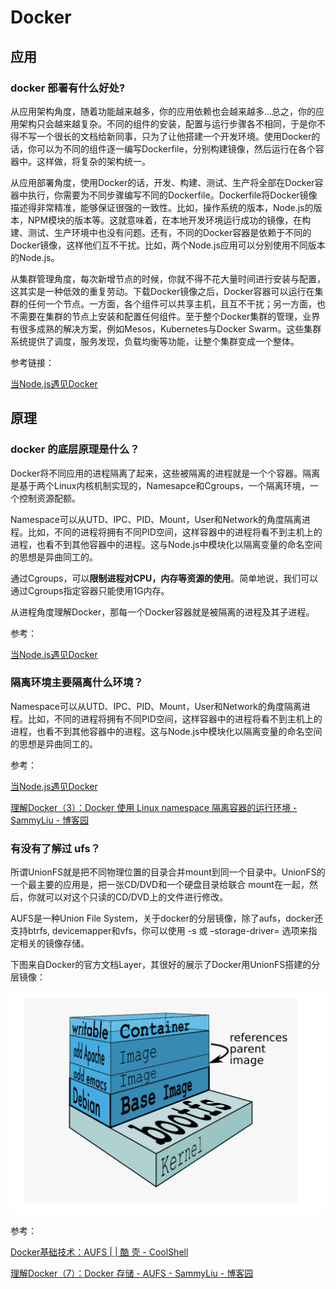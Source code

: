 # Docker

## 应用

### docker 部署有什么好处?

从应用架构角度，随着功能越来越多，你的应用依赖也会越来越多…总之，你的应用架构只会越来越复杂。不同的组件的安装，配置与运行步骤各不相同，于是你不得不写一个很长的文档给新同事，只为了让他搭建一个开发环境。使用Docker的话，你可以为不同的组件逐一编写Dockerfile，分别构建镜像，然后运行在各个容器中。这样做，将复杂的架构统一。

从应用部署角度，使用Docker的话，开发、构建、测试、生产将全部在Docker容器中执行，你需要为不同步骤编写不同的Dockerfile。Dockerfile将Docker镜像描述得非常精准，能够保证很强的一致性。比如，操作系统的版本，Node.js的版本，NPM模块的版本等。这就意味着，在本地开发环境运行成功的镜像，在构建、测试、生产环境中也没有问题。还有，不同的Docker容器是依赖于不同的Docker镜像，这样他们互不干扰。比如，两个Node.js应用可以分别使用不同版本的Node.js。

从集群管理角度，每次新增节点的时候，你就不得不花大量时间进行安装与配置，这其实是一种低效的重复劳动。下载Docker镜像之后，Docker容器可以运行在集群的任何一个节点。一方面，各个组件可以共享主机，且互不干扰；另一方面，也不需要在集群的节点上安装和配置任何组件。至于整个Docker集群的管理，业界有很多成熟的解决方案，例如Mesos，Kubernetes与Docker Swarm。这些集群系统提供了调度，服务发现，负载均衡等功能，让整个集群变成一个整体。

参考链接：

[当Node.js遇见Docker](https://blog.fundebug.com/2017/03/27/nodejs-docker/)




## 原理

### docker 的底层原理是什么？

Docker将不同应用的进程隔离了起来，这些被隔离的进程就是一个个容器。隔离是基于两个Linux内核机制实现的，Namesapce和Cgroups，一个隔离环境，一个控制资源配额。

Namespace可以从UTD、IPC、PID、Mount，User和Network的角度隔离进程。比如，不同的进程将拥有不同PID空间，这样容器中的进程将看不到主机上的进程，也看不到其他容器中的进程。这与Node.js中模块化以隔离变量的命名空间的思想是异曲同工的。

通过Cgroups，可以**限制进程对CPU，内存等资源的使用**。简单地说，我们可以通过Cgroups指定容器只能使用1G内存。

从进程角度理解Docker，那每一个Docker容器就是被隔离的进程及其子进程。


参考：

[当Node.js遇见Docker](https://blog.fundebug.com/2017/03/27/nodejs-docker/)


### 隔离环境主要隔离什么环境？

Namespace可以从UTD、IPC、PID、Mount，User和Network的角度隔离进程。比如，不同的进程将拥有不同PID空间，这样容器中的进程将看不到主机上的进程，也看不到其他容器中的进程。这与Node.js中模块化以隔离变量的命名空间的思想是异曲同工的。

参考：

[当Node.js遇见Docker](https://blog.fundebug.com/2017/03/27/nodejs-docker/)

[理解Docker（3）：Docker 使用 Linux namespace 隔离容器的运行环境 - SammyLiu - 博客园](https://www.cnblogs.com/sammyliu/p/5878973.html)

### 有没有了解过 ufs？

所谓UnionFS就是把不同物理位置的目录合并mount到同一个目录中。UnionFS的一个最主要的应用是，把一张CD/DVD和一个硬盘目录给联合 mount在一起，然后，你就可以对这个只读的CD/DVD上的文件进行修改。

AUFS是一种Union File System，关于docker的分层镜像，除了aufs，docker还支持btrfs, devicemapper和vfs，你可以使用 -s 或 –storage-driver= 选项来指定相关的镜像存储。

下图来自Docker的官方文档Layer，其很好的展示了Docker用UnionFS搭建的分层镜像：

<img src="https://raw.githubusercontent.com/brizer/graph-bed/master/img/20200221115423.png"/>

参考：

[Docker基础技术：AUFS | | 酷 壳 - CoolShell](https://coolshell.cn/articles/17061.html)

[理解Docker（7）：Docker 存储 - AUFS - SammyLiu - 博客园](https://www.cnblogs.com/sammyliu/p/5931383.html)

